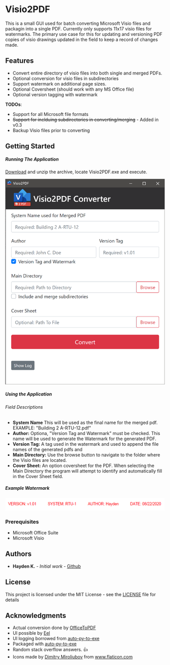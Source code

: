 # Visio2PDF

This is a small GUI used for batch converting Microsoft Visio files and packagin into a single PDF. Currently only supports 11x17 visio files for watermarks. The primary use case for this for updating and versioning PDF copies of visio drawings updated in the field to keep a record of changes made.

## Features

- Convert entire directory of visio files into both single and merged PDFs.
- Optional conversion for visio files in subdirectories
- Support watermark on additional page sizes.
- Optional Coversheet (should work with any MS Office file)
- Optional version tagging with watermark

**TODOs**:

- Support for all Microsoft file formats
- <s>Support for inclduing subdirectories in converting/merging</s> - Added in v0.3
- Backup Visio files prior to converting

## Getting Started

##### Running The Application

[Download](https://github.com/hay-kot/Visio2PDF/releases/tag/v.03) and unzip the archive, locate Visio2PDF.exe and execute.

![](images/ui2.png)

##### Using the Application

###### Field Descriptions

- **System Name** This will be used as the final name for the merged pdf. EXAMPLE: "Building 2 A-RTU-12.pdf"
- **Author:** Optiona, "Version Tag and Watermark" must be checked. This name will be used to generate the Watermark for the generated PDF.
- **Version Tag:** A tag used in the watermark and used to append the file names of the generated pdfs and
- **Main Directory:** Use the browse button to navigate to the folder where the Visio files are located.
- **Cover Sheet:** An option coversheet for the PDF. When selecting the Main Directory the program will attempt to identify and automatically fill in the Cover Sheet field.

##### Example Watermark

![](images/watermark.png)

### Prerequisites

- Microsoft Office Suite
- Microsoft Visio

## Authors

- **Hayden K.** - _Initial work_ - [Github](https://github.com/hay-kot)

## License

This project is licensed under the MIT License - see the [LICENSE](LICENSE) file for details

## Acknowledgments

- Actual conversion done by [OfficeToPDF](https://github.com/cognidox/OfficeToPDF)
- UI possible by [Eel](https://github.com/samuelhwilliams/Eel)
- UI logging borrowed from [auto-py-to-exe](https://github.com/brentvollebregt/auto-py-to-exe)
- Packaged with [auto-py-to-exe](https://github.com/brentvollebregt/auto-py-to-exe)
- Random stack overflow answers. :thumbsup:
- <div>Icons made by <a href="https://www.flaticon.com/authors/dimitry-miroliubov" title="Dimitry Miroliubov">Dimitry Miroliubov</a> from <a href="https://www.flaticon.com/" title="Flaticon">www.flaticon.com</a></div>
